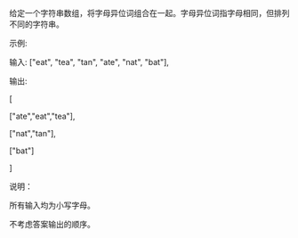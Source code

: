 给定一个字符串数组，将字母异位词组合在一起。字母异位词指字母相同，但排列不同的字符串。

示例:

输入: ["eat", "tea", "tan", "ate", "nat", "bat"],

输出:

[

  ["ate","eat","tea"],
  
  ["nat","tan"],
  
  ["bat"]
  
]

说明：

所有输入均为小写字母。

不考虑答案输出的顺序。

